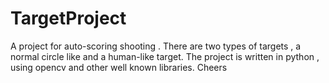 # TargetProject
A project for auto-scoring shooting .
There are two types of targets , a normal circle like and a human-like target.
The project is written in python , using opencv and other well known libraries.
Cheers
